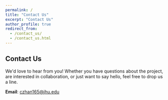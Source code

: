 ```yaml
---
permalink: /
title: "Contact Us"
excerpt: "Contact Us"
author_profile: true
redirect_from: 
  - /contact_us/
  - /contact_us.html
---
```




## Contact Us

We'd love to hear from you! Whether you have questions about the project, are interested in collaboration, or just want to say hello, feel free to drop us a line.

**Email**: [czhan165@jhu.edu](mailto:czhan165@jhu.edu)
